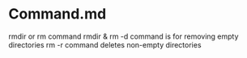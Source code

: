 # Command.md

rmdir or rm command 
rmdir & rm -d command is for removing empty directories
rm -r command deletes non-empty directories

